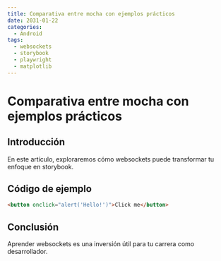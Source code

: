 ```yaml
---
title: Comparativa entre mocha con ejemplos prácticos
date: 2031-01-22
categories:
  - Android
tags:
  - websockets
  - storybook
  - playwright
  - matplotlib
---
```


# Comparativa entre mocha con ejemplos prácticos

## Introducción

En este artículo, exploraremos cómo websockets puede transformar tu enfoque en storybook.

## Código de ejemplo

```html
<button onclick="alert('Hello!')">Click me</button>
```

## Conclusión

Aprender websockets es una inversión útil para tu carrera como desarrollador.